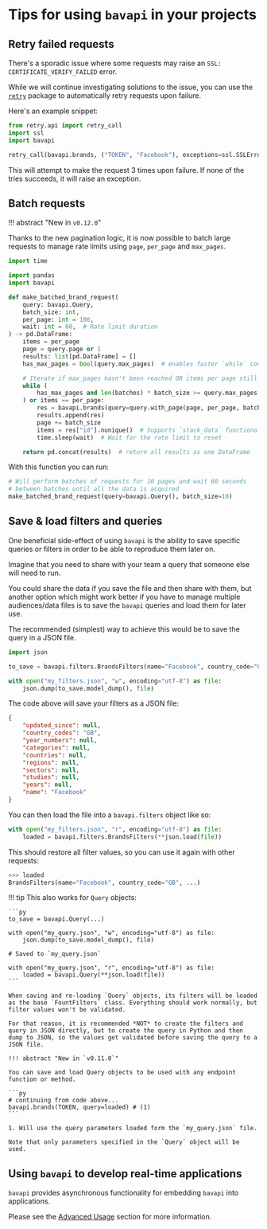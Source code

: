 # Tips for using `bavapi` in your projects

## Retry failed requests

There's a sporadic issue where some requests may raise an `SSL: CERTIFICATE_VERIFY_FAILED` error.

While we will continue investigating solutions to the issue, you can use the [`retry`](https://github.com/invl/retry) package to automatically retry requests upon failure.

Here's an example snippet:

```py
from retry.api import retry_call
import ssl
import bavapi

retry_call(bavapi.brands, ("TOKEN", "Facebook"), exceptions=ssl.SSLError, tries=3)
```

This will attempt to make the request 3 times upon failure. If none of the tries succeeds, it will raise an exception.

## Batch requests

!!! abstract "New in `v0.12.0`"

Thanks to the new pagination logic, it is now possible to batch large requests to manage rate limits using `page`, `per_page` and `max_pages`.

```py
import time

import pandas
import bavapi

def make_batched_brand_request(
    query: bavapi.Query,
    batch_size: int,
    per_page: int = 100,
    wait: int = 60,  # Rate limit duration
) -> pd.DataFrame:
    items = per_page
    page = query.page or 1
    results: list[pd.DataFrame] = []
    has_max_pages = bool(query.max_pages)  # enables faster `while` condition checking

    # Iterate if max_pages hasn't been reached OR items per page still equals per_page
    while (
        has_max_pages and len(batches) * batch_size >= query.max_pages
    ) or items == per_page:
        res = bavapi.brands(query=query.with_page(page, per_page, batch_size))
        results.append(res)
        page += batch_size
        items = res["id"].nunique()  # Supports `stack_data` functionality
        time.sleep(wait)  # Wait for the rate limit to reset

    return pd.concat(results)  # return all results as one DataFrame
```

With this function you can run:

```py
# Will perform batches of requests for 10 pages and wait 60 seconds
# between batches until all the data is acquired
make_batched_brand_request(query=bavapi.Query(), batch_size=10)
```

## Save & load filters and queries

One beneficial side-effect of using `bavapi` is the ability to save specific queries or filters in order to be able to reproduce them later on.

Imagine that you need to share with your team a query that someone else will need to run.

You could share the data if you save the file and then share with them, but another option which might work better if you have to manage multiple audiences/data files is to save the `bavapi` queries and load them for later use.

The recommended (simplest) way to achieve this would be to save the query in a JSON file.

```py
import json

to_save = bavapi.filters.BrandsFilters(name="Facebook", country_code="GB")

with open("my_filters.json", "w", encoding="utf-8") as file:
    json.dump(to_save.model_dump(), file)
```

The code above will save your filters as a JSON file:

```json title="my_filters.json"
{
    "updated_since": null,
    "country_codes": "GB",
    "year_numbers": null,
    "categories": null,
    "countries": null,
    "regions": null,
    "sectors": null,
    "studies": null,
    "years": null,
    "name": "Facebook"
}
```

You can then load the file into a `bavapi.filters` object like so:

```py
with open("my_filters.json", "r", encoding="utf-8") as file:
    loaded = bavapi.filters.BrandsFilters(**json.load(file))
```

This should restore all filter values, so you can use it again with other requests:

```py
>>> loaded
BrandsFilters(name="Facebook", country_code="GB", ...)
```

!!! tip
    This also works for `Query` objects:

    ```py
    to_save = bavapi.Query(...)

    with open("my_query.json", "w", encoding="utf-8") as file:
        json.dump(to_save.model_dump(), file)

    # Saved to `my_query.json`

    with open("my_query.json", "r", encoding="utf-8") as file:
        loaded = bavapi.Query(**json.load(file))
    ```

    When saving and re-loading `Query` objects, its filters will be loaded as the base `FountFilters` class. Everything should work normally, but filter values won't be validated.

    For that reason, it is recommended *NOT* to create the filters and query in JSON directly, but to create the query in Python and then dump to JSON, so the values get validated before saving the query to a JSON file.

    !!! abstract "New in `v0.11.0`"

    You can save and load Query objects to be used with any endpoint function or method.

    ```py
    # continuing from code above...
    bavapi.brands(TOKEN, query=loaded) # (1)
    ```

    1. Will use the query parameters loaded form the `my_query.json` file.

    Note that only parameters specified in the `Query` object will be used.

## Using `bavapi` to develop real-time applications

`bavapi` provides asynchronous functionality for embedding `bavapi` into applications.

Please see the [Advanced Usage](advanced.md) section for more information.
